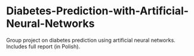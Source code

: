 # Diabetes-Prediction-with-Artificial-Neural-Networks
Group project on diabetes prediction using artificial neural networks. Includes full report (in Polish).
